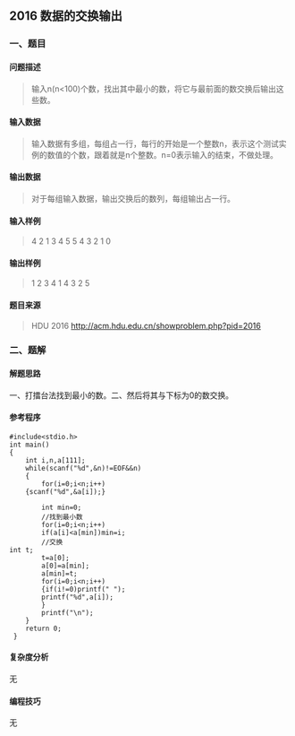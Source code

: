 ## 2016 数据的交换输出

### 一、题目

#### 问题描述

>  输入n(n<100)个数，找出其中最小的数，将它与最前面的数交换后输出这些数。  

#### 输入数据

>  输入数据有多组，每组占一行，每行的开始是一个整数n，表示这个测试实例的数值的个数，跟着就是n个整数。n=0表示输入的结束，不做处理。 

#### 输出数据

>   对于每组输入数据，输出交换后的数列，每组输出占一行。  

#### 输入样例

> 4 2 1 3 4
> 5 5 4 3 2 1
> 0

#### 输出样例

> 1 2 3 4
> 1 4 3 2 5

#### 题目来源

> HDU 2016 http://acm.hdu.edu.cn/showproblem.php?pid=2016

### 二、题解

#### 解题思路

一、打擂台法找到最小的数。二、然后将其与下标为0的数交换。

#### 参考程序

```
#include<stdio.h>
int main()
{
    int i,n,a[111];
    while(scanf("%d",&n)!=EOF&&n)
    {
        for(i=0;i<n;i++)
    {scanf("%d",&a[i]);}

        int min=0;
        //找到最小数 
        for(i=0;i<n;i++)
        if(a[i]<a[min])min=i;
        //交换 
int t;
        t=a[0];
        a[0]=a[min];
        a[min]=t;
        for(i=0;i<n;i++)
        {if(i!=0)printf(" ");
        printf("%d",a[i]);
        }
        printf("\n");
    }
    return 0;
 } 
```

#### 复杂度分析

无

#### 编程技巧

无
